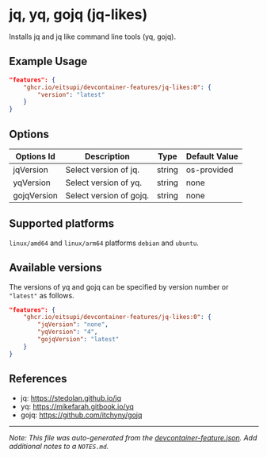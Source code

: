 
# jq, yq, gojq (jq-likes)

Installs jq and jq like command line tools (yq, gojq).

## Example Usage

```json
"features": {
    "ghcr.io/eitsupi/devcontainer-features/jq-likes:0": {
        "version": "latest"
    }
}
```

## Options

| Options Id | Description | Type | Default Value |
|-----|-----|-----|-----|
| jqVersion | Select version of jq. | string | os-provided |
| yqVersion | Select version of yq. | string | none |
| gojqVersion | Select version of gojq. | string | none |

<!-- markdownlint-disable MD041 -->

## Supported platforms

`linux/amd64` and `linux/arm64` platforms `debian` and `ubuntu`.

## Available versions

The versions of yq and gojq can be specified by version number or `"latest"` as follows.

```json
"features": {
    "ghcr.io/eitsupi/devcontainer-features/jq-likes:0": {
        "jqVersion": "none",
        "yqVersion": "4",
        "gojqVersion": "latest"
    }
}
```

## References

- jq: <https://stedolan.github.io/jq>
- yq: <https://mikefarah.gitbook.io/yq>
- gojq: <https://github.com/itchyny/gojq>


---

_Note: This file was auto-generated from the [devcontainer-feature.json](https://github.com/eitsupi/devcontainer-features/blob/main/src/jq-likes/devcontainer-feature.json).  Add additional notes to a `NOTES.md`._
